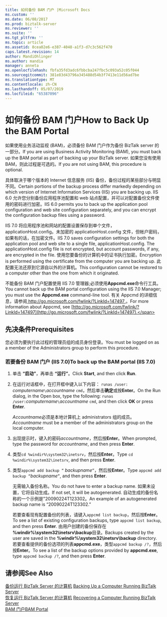 ```yaml
---
title: 如何备份 BAM 门户 |Microsoft Docs
ms.custom: ''
ms.date: 06/08/2017
ms.prod: biztalk-server
ms.reviewer: ''
ms.suite: ''
ms.tgt_pltfrm: ''
ms.topic: article
ms.assetid: 8cea02e6-e387-4048-a1f3-d7c3c562f470
caps.latest.revision: 14
author: MandiOhlinger
ms.author: mandia
manager: anneta
ms.openlocfilehash: fbfa35fd3adc6fbbcba247fbc5c093a52c05f044
ms.sourcegitcommit: 381e83d43796a345488d54b3f7413e11d56ad7be
ms.translationtype: MT
ms.contentlocale: zh-CN
ms.lasthandoff: 05/07/2019
ms.locfileid: "65387096"
---
```

# <a name="how-to-back-up-the-bam-portal"></a><span data-ttu-id="24202-102">如何备份 BAM 门户</span><span class="sxs-lookup"><span data-stu-id="24202-102">How to Back Up the BAM Portal</span></span>
<span data-ttu-id="24202-103">如果使用业务活动监视 (BAM)，必须备份 BAM 门户作为备份 BizTalk server 的一部分。</span><span class="sxs-lookup"><span data-stu-id="24202-103">If you are using Business Activity Monitoring (BAM), you must back up the BAM portal as part of backing up your BizTalk server.</span></span> <span data-ttu-id="24202-104">如果您没有使用 BAM，则此过程是可选的。</span><span class="sxs-lookup"><span data-stu-id="24202-104">If you are not using BAM, this procedure is optional.</span></span>  
  
 <span data-ttu-id="24202-105">具体取决于哪个版本的 Internet 信息服务 (IIS) 备份，备份过程的某些部分与明显不同。</span><span class="sxs-lookup"><span data-stu-id="24202-105">Certain portions of the backup process differ markedly depending on which version of Internet Information Services (IIS) you are backing up.</span></span> <span data-ttu-id="24202-106">IIS 6.0 允许您分别备份应用程序池配置和 web 站点配置，并可以对配置备份文件使用的密码进行加密。</span><span class="sxs-lookup"><span data-stu-id="24202-106">IIS 6.0 permits you to back up the application pool configuration and web site configuration separately, and you can encrypt the configuration backup files using a password.</span></span>  
  
 <span data-ttu-id="24202-107">IIS 7.0 将应用程序池和网站的配置设置保存到单个文件，applicationHost.config。未加密的 applicationHost.config 文件，但帐户密码，如果有的话，在加密文件。</span><span class="sxs-lookup"><span data-stu-id="24202-107">IIS 7.0 saves configuration settings for both the application pool and web site to a single file, applicationHost.config. The applicationHost.config file is not encrypted, but account passwords, if any, are encrypted in the file.</span></span> <span data-ttu-id="24202-108">使用您要备份的计算机中的证书执行加密。</span><span class="sxs-lookup"><span data-stu-id="24202-108">Encryption is performed using the certificate from the computer you are backing up.</span></span> <span data-ttu-id="24202-109">此配置无法还原到它源自以外的计算机。</span><span class="sxs-lookup"><span data-stu-id="24202-109">This configuration cannot be restored to a computer other than the one from which it originated.</span></span>  
  
 <span data-ttu-id="24202-110">不能备份 BAM 门户配置使用 IIS 7.0 管理器;必须使用**Appcmd.exe**命令行工具。</span><span class="sxs-lookup"><span data-stu-id="24202-110">You cannot back up the BAM portal configuration using the IIS 7.0 Manager; you must use the **Appcmd.exe** command-line tool.</span></span> <span data-ttu-id="24202-111">有关 Appcmd 的详细信息，请参阅[ http://go.microsoft.com/fwlink/?LinkId=147497 ](http://go.microsoft.com/fwlink/?LinkId=147497)。</span><span class="sxs-lookup"><span data-stu-id="24202-111">For more information about Appcmd, see [http://go.microsoft.com/fwlink/?LinkId=147497](http://go.microsoft.com/fwlink/?LinkId=147497).</span></span>  
  
## <a name="prerequisites"></a><span data-ttu-id="24202-112">先决条件</span><span class="sxs-lookup"><span data-stu-id="24202-112">Prerequisites</span></span>  
 <span data-ttu-id="24202-113">您必须为要执行此过程的管理员组的成员身份登录。</span><span class="sxs-lookup"><span data-stu-id="24202-113">You must be logged on as a member of the Administrators group to perform this procedure.</span></span>  
  
### <a name="to-back-up-the-bam-portal-iis-70"></a><span data-ttu-id="24202-114">若要备份 BAM 门户 (IIS 7.0)</span><span class="sxs-lookup"><span data-stu-id="24202-114">To back up the BAM portal (IIS 7.0)</span></span>  
  
1.  <span data-ttu-id="24202-115">单击 **“启动”**，再单击 **“运行”**。</span><span class="sxs-lookup"><span data-stu-id="24202-115">Click **Start**, and then click **Run**.</span></span>  
  
2.  <span data-ttu-id="24202-116">在运行对话框中，在打开框中键入以下内容： `runas /user:` *computername*`\`*accountname* `cmd`，然后单击**确定**或按**Enter**。</span><span class="sxs-lookup"><span data-stu-id="24202-116">On the Run dialog, in the Open box, type the following: `runas /user:`*computername*`\`*accountname* `cmd`, and then click **OK** or press **Enter**.</span></span>  
  
     <span data-ttu-id="24202-117">*Accountname*必须是本地计算机上 administrators 组的成员。</span><span class="sxs-lookup"><span data-stu-id="24202-117">*Accountname* must be a member of the administrators group on the local computer.</span></span>  
  
3.  <span data-ttu-id="24202-118">出现提示时，键入的密码*accountname*，然后按**Enter**。</span><span class="sxs-lookup"><span data-stu-id="24202-118">When prompted, type the password for *accountname*, and then press **Enter**.</span></span>  
  
4.  <span data-ttu-id="24202-119">类型`cd %windir%\system32\inetsrv`，然后按**Enter**。</span><span class="sxs-lookup"><span data-stu-id="24202-119">Type `cd %windir%\system32\inetsrv`, and then press **Enter**.</span></span>  
  
5.  <span data-ttu-id="24202-120">类型`appcmd add backup “` *backupname*`”`，然后按**Enter**。</span><span class="sxs-lookup"><span data-stu-id="24202-120">Type `appcmd add backup “`*backupname*`”`, and then press **Enter**.</span></span>  
  
     <span data-ttu-id="24202-121">无需输入备份名称。</span><span class="sxs-lookup"><span data-stu-id="24202-121">You do not have to enter a backup name.</span></span> <span data-ttu-id="24202-122">如果未设置，它将自动生成。</span><span class="sxs-lookup"><span data-stu-id="24202-122">If not set, it will be autogenerated.</span></span> <span data-ttu-id="24202-123">自动生成的备份名称的一个示例是"20090224T123302。</span><span class="sxs-lookup"><span data-stu-id="24202-123">An example of an autogenerated backup name is “20090224T123302.”</span></span>  
  
     <span data-ttu-id="24202-124">若要查看现有配置备份的列表，请键入`appcmd list backup`，然后按**Enter**。</span><span class="sxs-lookup"><span data-stu-id="24202-124">To see a list of existing configuration backups, type `appcmd list backup`, and then press **Enter**.</span></span> <span data-ttu-id="24202-125">由用户创建的备份保存在 **%windir%\system32\inetsrv\backup**目录。</span><span class="sxs-lookup"><span data-stu-id="24202-125">Backups created by the user are saved in the **%windir%\system32\inetsrv\backup** directory.</span></span> <span data-ttu-id="24202-126">若要查看提供的备份选项的列表**appcmd.exe**，类型`appcmd backup /?`，然后按**Enter**。</span><span class="sxs-lookup"><span data-stu-id="24202-126">To see a list of the backup options provided by **appcmd.exe**, type `appcmd backup /?`, and then press **Enter**.</span></span>  
  
## <a name="see-also"></a><span data-ttu-id="24202-127">请参阅</span><span class="sxs-lookup"><span data-stu-id="24202-127">See Also</span></span>  
 <span data-ttu-id="24202-128">[备份运行 BizTalk Server 的计算机](../core/backing-up-a-computer-running-biztalk-server.md) </span><span class="sxs-lookup"><span data-stu-id="24202-128">[Backing Up a Computer Running BizTalk Server](../core/backing-up-a-computer-running-biztalk-server.md) </span></span>  
 <span data-ttu-id="24202-129">[恢复运行 BizTalk Server 的计算机](../core/recovering-a-computer-running-biztalk-server.md) </span><span class="sxs-lookup"><span data-stu-id="24202-129">[Recovering a Computer Running BizTalk Server](../core/recovering-a-computer-running-biztalk-server.md) </span></span>  
 [<span data-ttu-id="24202-130">BAM 门户</span><span class="sxs-lookup"><span data-stu-id="24202-130">BAM Portal</span></span>](../core/bam-portal.md)